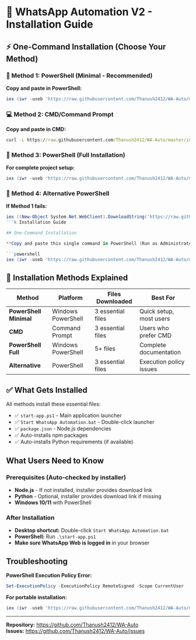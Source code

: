 # 🚀 WhatsApp Automation V2 - Installation Guide

## ⚡ One-Command Installation (Choose Your Method)

### 🎯 Method 1: PowerShell (Minimal - Recommended)
**Copy and paste in PowerShell:**
```powershell
iex (iwr -useb 'https://raw.githubusercontent.com/Thanush2412/WA-Auto/master/installers/simple-install.ps1').Content
```

### 💻 Method 2: CMD/Command Prompt
**Copy and paste in CMD:**
```cmd
curl -L https://raw.githubusercontent.com/Thanush2412/WA-Auto/master/installers/cmd-install.bat -o install.bat && install.bat
```

### 🔧 Method 3: PowerShell (Full Installation)
**For complete project setup:**
```powershell
iex (iwr -useb 'https://raw.githubusercontent.com/Thanush2412/WA-Auto/master/installers/install.ps1').Content
```

### 🔄 Method 4: Alternative PowerShell
**If Method 1 fails:**
```powershell
iex ((New-Object System.Net.WebClient).DownloadString('https://raw.githubusercontent.com/Thanush2412/WA-Auto/master/installers/simple-install.ps1'))
```k Installation Guide

## One-Command Installation

**Copy and paste this single command in PowerShell (Run as Administrator):**

```powershell
iex (iwr -useb 'https://raw.githubusercontent.com/Thanush2412/WA-Auto/master/install.ps1').Content
```

## 🔧 Installation Methods Explained

| Method | Platform | Files Downloaded | Best For |
|--------|----------|------------------|----------|
| **PowerShell Minimal** | Windows PowerShell | 3 essential files | Quick setup, most users |
| **CMD** | Command Prompt | 3 essential files | Users who prefer CMD |
| **PowerShell Full** | Windows PowerShell | 5+ files | Complete documentation |
| **Alternative** | PowerShell | 3 essential files | Execution policy issues |

## ✅ What Gets Installed

All methods install these essential files:
- ✅ `start-app.ps1` - Main application launcher
- ✅ `Start WhatsApp Automation.bat` - Double-click launcher  
- ✅ `package.json` - Node.js dependencies
- ✅ Auto-installs npm packages
- ✅ Auto-installs Python requirements (if available)

## What Users Need to Know

### Prerequisites (Auto-checked by installer)
- **Node.js** - If not installed, installer provides download link
- **Python** - Optional, installer provides download link if missing
- **Windows 10/11** with PowerShell

### After Installation
- **Desktop shortcut:** Double-click `Start WhatsApp Automation.bat`
- **PowerShell:** Run `.\start-app.ps1`
- **Make sure WhatsApp Web is logged in** in your browser

## Troubleshooting

**PowerShell Execution Policy Error:**
```powershell
Set-ExecutionPolicy -ExecutionPolicy RemoteSigned -Scope CurrentUser
```

**For portable installation:**
```powershell
iex (iwr -useb 'https://raw.githubusercontent.com/Thanush2412/WA-Auto/master/installers/install.ps1').Content -Portable
```

---

**Repository:** https://github.com/Thanush2412/WA-Auto  
**Issues:** https://github.com/Thanush2412/WA-Auto/issues
